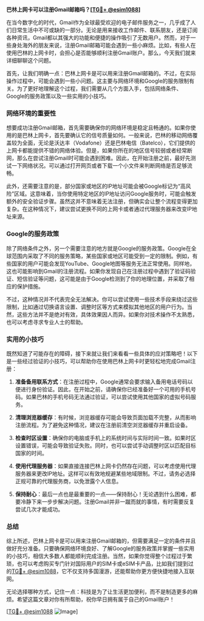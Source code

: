 **巴林上网卡可以注册Gmail邮箱吗？[[TG💪+ @esim1088](https://t.me/s/esim1088)]**

在当今数字化的时代，Gmail作为全球最受欢迎的电子邮件服务之一，几乎成了人们日常生活中不可或缺的一部分。无论是用来接收工作邮件、联系朋友，还是订阅各种资讯，Gmail都以其强大的功能和便捷的操作吸引了无数用户。然而，对于一些身处海外的朋友来说，注册Gmail邮箱可能会遇到一些小麻烦。比如，有些人在使用巴林的上网卡时，会担心是否能够顺利注册Gmail账户。那么，今天我们就来详细聊聊这个问题。

首先，让我们明确一点：巴林上网卡是可以用来注册Gmail邮箱的。不过，在实际操作过程中，可能会遇到一些小问题。这主要与网络环境和Google的服务限制有关。为了更好地理解这个过程，我们需要从几个方面入手，包括网络条件、Google的服务政策以及一些实用的小技巧。

### 网络环境的重要性

想要成功注册Gmail邮箱，首先需要确保你的网络环境是稳定且畅通的。如果你使用的是巴林上网卡，首先要确认它的信号质量如何。一般来说，巴林的移动网络覆盖较为全面，无论是沃达丰（Vodafone）还是巴林电信（Batelco），它们提供的上网卡都能提供不错的网络体验。但是，如果你所在的地区信号较弱或者经常断网，那么在尝试注册Gmail时可能会遇到困难。因此，在开始注册之前，最好先测试一下网络状况。可以通过打开网页或者下载一个小文件来判断网络是否足够流畅。

此外，还需要注意的是，部分国家或地区的IP地址可能会被Google标记为“高风险”区域。这意味着，当你使用特定地区的IP地址访问Google服务时，可能会触发额外的安全验证步骤。虽然这并不意味着无法注册，但确实会让整个流程变得更加复杂。在这种情况下，建议尝试更换不同的上网卡或者通过代理服务器来改变IP地址来源。

### Google的服务政策

除了网络条件之外，另一个需要注意的地方就是Google的服务政策。Google在全球范围内采取了不同的服务策略，某些国家或地区可能受到一定的限制。例如，有些国家的用户可能会发现YouTube、Google地图等服务无法正常使用。同样地，这也可能影响到Gmail的注册流程。如果你发现自己在注册过程中遇到了验证码验证、短信验证等问题，这可能是由于Google检测到了你的地理位置，并采取了相应的保护措施。

不过，这种情况并不代表完全无法解决。你可以尝试使用一些技术手段来绕过这些限制，比如通过切换语言设置、调整时区等方式来模拟其他地区的用户行为。当然，这些方法并不是绝对有效，具体效果因人而异。如果你对技术操作不太熟悉，也可以考虑寻求专业人士的帮助。

### 实用的小技巧

既然知道了可能存在的障碍，接下来就让我们来看看一些具体的应对策略吧！以下是一些经过验证的小技巧，可以帮助你在使用巴林上网卡时更轻松地完成Gmail注册：

1. **准备备用联系方式**：在注册过程中，Google通常会要求输入备用电话号码以便进行身份验证。因此，在开始之前，请确保你已经准备好一个可用的手机号码。如果巴林的手机号码无法通过验证，可以尝试使用其他国家的虚拟号码服务。

2. **清理浏览器缓存**：有时候，浏览器缓存可能会导致页面加载不完整，从而影响注册流程。为了避免这种情况，建议在注册前清空浏览器缓存并重启设备。

3. **检查时区设置**：确保你的电脑或手机上的系统时间与实际时间一致。如果时区设置错误，可能会导致验证失败。同时，也可以尝试手动调整时区以匹配目标国家的时间。

4. **使用代理服务器**：如果直接连接巴林上网卡仍然存在问题，可以考虑使用代理服务器来更改IP地址。这样可以有效地规避某些地域限制。不过，请务必选择正规可靠的代理服务商，以免泄露个人信息。

5. **保持耐心**：最后一点也是最重要的一点——保持耐心！无论遇到什么困难，都要冷静下来一步步解决问题。注册Gmail并非一蹴而就的事情，有时需要反复尝试几次才能成功。

### 总结

综上所述，巴林上网卡是可以用来注册Gmail邮箱的，但需要满足一定的条件并且做好充分准备。只要确保网络环境良好、了解Google的服务政策并掌握一些实用的小技巧，相信大多数人都能顺利完成注册。当然，如果你觉得整个过程过于繁琐，也可以考虑购买专门针对国际用户的SIM卡或eSIM卡产品，比如我们提到过的[TG💪+ @esim1088](https://t.me/s/esim1088)，它不仅支持多国漫游，还能帮助你更方便快捷地接入互联网。

无论选择哪种方式，记住一点：科技是为了让生活更加便利，而不是制造更多的麻烦。希望这篇文章对你有所帮助，祝你早日拥有属于自己的Gmail账户！

[[TG💪+ @esim1088](https://t.me/s/esim1088) ![Image](https://i.postimg.cc/4NQfJmqS/Snipaste-2025-05-13-00-14-12.png)]
